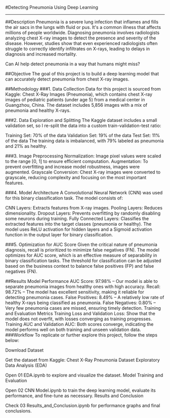 #Detecting Pneumonia Using Deep Learning

-------


##Description
Pneumonia is a severe lung infection that inflames and fills the air sacs in the lungs with fluid or pus. It's a common illness that affects millions of people worldwide. Diagnosing pneumonia involves radiologists analyzing chest X-ray images to detect the presence and severity of the disease. However, studies show that even experienced radiologists often struggle to correctly identify infiltrates on X-rays, leading to delays in diagnosis and increased mortality.

Can AI help detect pneumonia in a way that humans might miss?

##Objective
The goal of this project is to build a deep learning model that can accurately detect pneumonia from chest X-ray images.

##Methodology
###1. Data Collection
Data for this project is sourced from Kaggle: Chest X-Ray Images (Pneumonia), which contains chest X-ray images of pediatric patients (under age 5) from a medical center in Guangzhou, China. The dataset includes 5,856 images with a mix of pneumonia and healthy X-rays.

###2. Data Exploration and Splitting
The Kaggle dataset includes a small validation set, so I re-split the data into a custom train-validation-test ratio:

Training Set: 70% of the data
Validation Set: 19% of the data
Test Set: 11% of the data
The training data is imbalanced, with 79% labeled as pneumonia and 21% as healthy.

###3. Image Preprocessing
Normalization: Image pixel values were scaled to the range [0, 1] to ensure efficient computation.
Augmentation: To prevent overfitting and increase model robustness, images were augmented.
Grayscale Conversion: Chest X-ray images were converted to grayscale, reducing complexity and focusing on the most important features.

###4. Model Architecture
A Convolutional Neural Network (CNN) was used for this binary classification task. The model consists of:

CNN Layers: Extracts features from X-ray images.
Pooling Layers: Reduces dimensionality.
Dropout Layers: Prevents overfitting by randomly disabling some neurons during training.
Fully Connected Layers: Classifies the extracted features into the target classes (pneumonia or healthy).
The model uses ReLU activation for hidden layers and a Sigmoid activation function in the output layer for binary classification.


###5. Optimization for AUC Score
Given the critical nature of pneumonia diagnosis, recall is prioritized to minimize false negatives (FN). The model optimizes for AUC score, which is an effective measure of separability in binary classification tasks. The threshold for classification can be adjusted based on the business context to balance false positives (FP) and false negatives (FN).

##Results
Model Performance
AUC Score: 97.98% – Our model is able to separate pneumonia images from healthy ones with high accuracy.
Recall: 98.72% – The model has excellent sensitivity, making it reliable for detecting pneumonia cases.
False Positives: 8.49% – A relatively low rate of healthy X-rays being classified as pneumonia.
False Negatives: 0.80% – Very few pneumonia cases are missed, ensuring timely detection.
Training and Evaluation Metrics
Training Loss and Validation Loss: Show that the model does not overfit, with losses converging as training progresses.
Training AUC and Validation AUC: Both scores converge, indicating the model performs well on both training and unseen validation data.
###Workflow
To replicate or further explore this project, follow the steps below:

Download Dataset

Get the dataset from Kaggle: Chest X-Ray Pneumonia Dataset
Exploratory Data Analysis (EDA)

Open 01 EDA.ipynb to explore and visualize the dataset.
Model Training and Evaluation

Open 02 CNN Model.ipynb to train the deep learning model, evaluate its performance, and fine-tune as necessary.
Results and Conclusion

Check 03 Results_and_Conclusion.ipynb for performance graphs and final conclusions.
